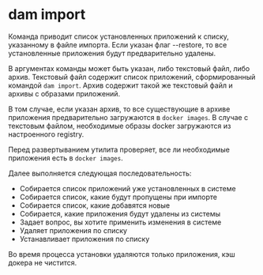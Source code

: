 # dam import

Команда приводит список установленных приложений к списку, указанному в файле импорта.
Если указан флаг --restore, то все установленные приложения будут предварительно удалены.


В аргументах команды может быть указан, либо текстовый файл, либо архив.
Текстовый файл содержит список приложений, сформированный командой `dam import`. 
Архив содержит такой же текстовый файл и архивы с образами приложений.

В том случае, если указан архив, то все существующие в архиве приложения предварительно загружаются в `docker images`.
В случае с текстовым файлом, необходимые образы docker загружаются из настроенного registry. 

Перед развертыванием утилита проверяет, все ли необходимые приложения есть в `docker images`.

Далее выполняется следующая последовательность:
- Собирается список приложений уже установленных в системе
- Собирается список, какие будут пропущены при импорте
- Собирается список, какие добавятся новые
- Собирается, какие приложения будут удалены из системы
- Задает вопрос, вы хотите применить изменения в системе
- Удаляет приложения по списку
- Устанавливает приложения по списку

Во время процесса установки удаляются только приложения, кэш докера не чистится.